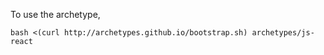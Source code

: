 To use the archetype, 

    bash <(curl http://archetypes.github.io/bootstrap.sh) archetypes/js-react
